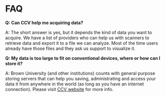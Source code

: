 # FAQ

**Q: Can CCV help me acquiring data?**

A:  The short answer is yes, but it depends the kind of data you want to acquire. We have a list of providers who can help us with scanners to retrieve data and export it to a file we can analyze. Most of the time users already have those files and they ask us support to visualize it.

**Q: My data is too large to fit on conventional devices, where or how can I store it?**

A: Brown University \(and other institutions\) counts with  general purpose storing servers that can help you saving, administrating  and access your data it from anywhere in the world \(as long as you have an internet connection\). Please visit [CCV website](https://ccv.brown.edu/) for more info.

